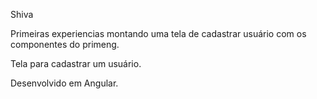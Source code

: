 Shiva

Primeiras experiencias montando uma tela de cadastrar usuário com os componentes do primeng.

Tela para cadastrar um usuário.

Desenvolvido em Angular.
